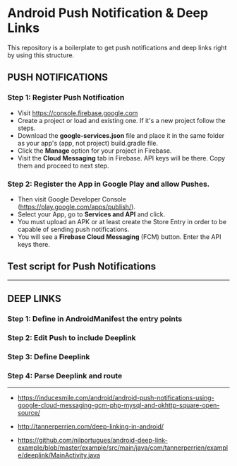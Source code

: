 # Android Push Notification & Deep Links

This repository is a boilerplate to get push notifications and deep links right by using this structure.

## PUSH NOTIFICATIONS

### Step 1: Register Push Notification 

- Visit https://console.firebase.google.com
- Create a project or load and existing one. If it's a new project follow the steps.
- Download the **google-services.json** file and place it in the same folder as your app's (app, not project) build.gradle file. 
- Click the **Manage** option for your project in Firebase. 
- Visit the **Cloud Messaging** tab in Firebase. API keys will be there. Copy them and proceed to next step.

### Step 2: Register the App in Google Play and allow Pushes.

- Then visit Google Developer Console (https://play.google.com/apps/publish/).
- Select your App, go to **Services and API** and click. 
- You must upload an APK or at least create the Store Entry in order to be capable of sending push notifications.
- You will see a **Firebase Cloud Messaging** (FCM) button. Enter the API keys there.

## Test script for Push Notifications

---

## DEEP LINKS

### Step 1: Define in AndroidManifest the entry points

### Step 2: Edit Push to include Deeplink

### Step 3: Define Deeplink

### Step 4: Parse Deeplink and route


--------

- https://inducesmile.com/android/android-push-notifications-using-google-cloud-messaging-gcm-php-mysql-and-okhttp-square-open-source/

- http://tannerperrien.com/deep-linking-in-android/
- https://github.com/nilportugues/android-deep-link-example/blob/master/example/src/main/java/com/tannerperrien/example/deeplink/MainActivity.java
